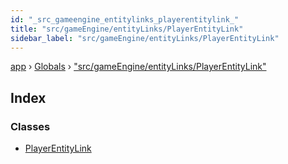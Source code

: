```yaml
---
id: "_src_gameengine_entitylinks_playerentitylink_"
title: "src/gameEngine/entityLinks/PlayerEntityLink"
sidebar_label: "src/gameEngine/entityLinks/PlayerEntityLink"
---
```


[app](../index.md) › [Globals](../globals.md) › ["src/gameEngine/entityLinks/PlayerEntityLink"](_src_gameengine_entitylinks_playerentitylink_.md)

## Index

### Classes

* [PlayerEntityLink](../classes/_src_gameengine_entitylinks_playerentitylink_.playerentitylink.md)
